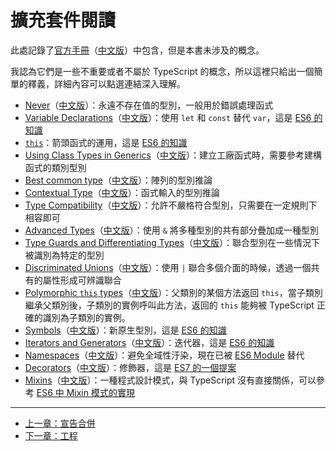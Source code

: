 # 擴充套件閱讀

此處記錄了[官方手冊](http://www.typescriptlang.org/docs/handbook/basic-types.html)（[中文版](https://zhongsp.gitbooks.io/typescript-handbook/content/)）中包含，但是本書未涉及的概念。

我認為它們是一些不重要或者不屬於 TypeScript 的概念，所以這裡只給出一個簡單的釋義，詳細內容可以點選連結深入理解。

- [Never](http://www.typescriptlang.org/docs/handbook/basic-types.html#never)（[中文版](https://zhongsp.gitbooks.io/typescript-handbook/content/doc/handbook/Basic%20Types.html#never)）：永遠不存在值的型別，一般用於錯誤處理函式
- [Variable Declarations](http://www.typescriptlang.org/docs/handbook/variable-declarations.html)（[中文版](https://zhongsp.gitbooks.io/typescript-handbook/content/doc/handbook/Variable%20Declarations.html)）：使用 `let` 和 `const` 替代 `var`，這是 [ES6 的知識](http://es6.ruanyifeng.com/#docs/let)
- [`this`](https://zhongsp.gitbooks.io/typescript-handbook/content/doc/handbook/Functions.html#this)：箭頭函式的運用，這是 [ES6 的知識](http://es6.ruanyifeng.com/#docs/function)
- [Using Class Types in Generics](http://www.typescriptlang.org/docs/handbook/generics.html#using-class-types-in-generics)（[中文版](https://zhongsp.gitbooks.io/typescript-handbook/content/doc/handbook/Generics.html#在泛型裡使用類別型別)）：建立工廠函式時，需要參考建構函式的類別型別
- [Best common type](http://www.typescriptlang.org/docs/handbook/type-inference.html#best-common-type)（[中文版](https://zhongsp.gitbooks.io/typescript-handbook/content/doc/handbook/Type%20Inference.html#最佳通用型別)）：陣列的型別推論
- [Contextual Type](http://www.typescriptlang.org/docs/handbook/type-inference.html#contextual-type)（[中文版](https://zhongsp.gitbooks.io/typescript-handbook/content/doc/handbook/Type%20Inference.html#上下文型別)）：函式輸入的型別推論
- [Type Compatibility](http://www.typescriptlang.org/docs/handbook/type-compatibility.html)（[中文版](https://zhongsp.gitbooks.io/typescript-handbook/content/doc/handbook/Type%20Compatibility.html)）：允許不嚴格符合型別，只需要在一定規則下相容即可
- [Advanced Types](http://www.typescriptlang.org/docs/handbook/advanced-types.html#intersection-types)（[中文版](https://zhongsp.gitbooks.io/typescript-handbook/content/doc/handbook/Advanced%20Types.html#交叉型別（intersection-types）)）：使用 `&` 將多種型別的共有部分疊加成一種型別
- [Type Guards and Differentiating Types](http://www.typescriptlang.org/docs/handbook/advanced-types.html#type-guards-and-differentiating-types)（[中文版](https://zhongsp.gitbooks.io/typescript-handbook/content/doc/handbook/Advanced%20Types.html#型別保護與區分類型（type-guards-and-differentiating-types）)）：聯合型別在一些情況下被識別為特定的型別
- [Discriminated Unions](http://www.typescriptlang.org/docs/handbook/advanced-types.html#discriminated-unions)（[中文版](https://zhongsp.gitbooks.io/typescript-handbook/content/doc/handbook/Advanced%20Types.html#可辨識聯合（discriminated-unions）)）：使用 `|` 聯合多個介面的時候，透過一個共有的屬性形成可辨識聯合
- [Polymorphic `this` types](http://www.typescriptlang.org/docs/handbook/advanced-types.html#polymorphic-this-types)（[中文版](https://zhongsp.gitbooks.io/typescript-handbook/content/doc/handbook/Advanced%20Types.html#多型的this型別)）：父類別的某個方法返回 `this`，當子類別繼承父類別後，子類別的實例呼叫此方法，返回的 `this` 能夠被 TypeScript 正確的識別為子類別的實例。
- [Symbols](http://www.typescriptlang.org/docs/handbook/symbols.html)（[中文版](https://zhongsp.gitbooks.io/typescript-handbook/content/doc/handbook/Symbols.html)）：新原生型別，這是 [ES6 的知識](http://es6.ruanyifeng.com/#docs/symbol)
- [Iterators and Generators](http://www.typescriptlang.org/docs/handbook/iterators-and-generators.html)（[中文版](https://zhongsp.gitbooks.io/typescript-handbook/content/doc/handbook/Iterators%20and%20Generators.html)）：迭代器，這是 [ES6 的知識](http://es6.ruanyifeng.com/#docs/iterator)
- [Namespaces](http://www.typescriptlang.org/docs/handbook/namespaces.html)（[中文版](https://zhongsp.gitbooks.io/typescript-handbook/content/doc/handbook/Namespaces.html)）：避免全域性汙染，現在已被 [ES6 Module](http://es6.ruanyifeng.com/#docs/module) 替代
- [Decorators](http://www.typescriptlang.org/docs/handbook/decorators.html)（[中文版](https://zhongsp.gitbooks.io/typescript-handbook/content/doc/handbook/Decorators.html)）：修飾器，這是 [ES7 的一個提案](http://es6.ruanyifeng.com/#docs/decorator)
- [Mixins](http://www.typescriptlang.org/docs/handbook/mixins.html)（[中文版](https://zhongsp.gitbooks.io/typescript-handbook/content/doc/handbook/Mixins.html)）：一種程式設計模式，與 TypeScript 沒有直接關係，可以參考 [ES6 中 Mixin 模式的實現](http://es6.ruanyifeng.com/#docs/class#Mixin模式的實現)

---

- [上一章：宣告合併](declaration-merging.md)
- [下一章：工程](../engineering/README.md)
